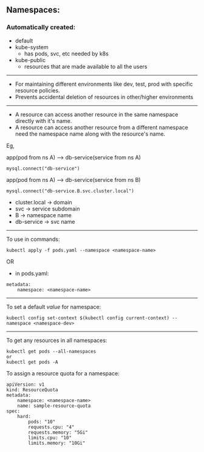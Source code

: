 ## Namespaces:

### Automatically created:
- default
- kube-system
    - has pods, svc, etc needed by k8s 
- kube-public
    - resources that are made available to all the users
---
- For maintaining different environments like dev, test, prod with specific resource policies.
- Prevents accidental deletion of resources in other/higher environments
---
- A resource can access another resource in the same namespace directly with it's name.
- A resource can access another resource from a different namespace need the namespace name along with the resource's name.

Eg, 

app(pod from ns A) --> db-service(service from ns A)
```
mysql.connect("db-service")
```

app(pod from ns A) --> db-service(service from ns B)
```
mysql.connect("db-service.B.svc.cluster.local")
```
- cluster.local -> domain
- svc -> service subdomain
- B -> namespace name
- db-service -> svc name

---
To use in commands:
```
kubectl apply -f pods.yaml --namespace <namespace-name>
```
OR
- in pods.yaml:
```
metadata:
    namespace: <namespace-name>
```
---

To set a default *value* for namespace:
```
kubectl config set-context $(kubectl config current-context) --namespace <namespace-dev>
```
---
To get any resources in all namespaces:
```
kubectl get pods --all-namespaces
or
kubectl get pods -A
```
To assign a resource quota for a namespace:
```
apiVersion: v1
kind: ResourceQuota
metadata:
    namespace: <namespace-name>
    name: sample-resource-quota
spec:
    hard:
        pods: "10"
        requests.cpu: "4"
        requests.memory: "5Gi"
        limits.cpu: "10"
        limits.memory: "10Gi"
``` 
